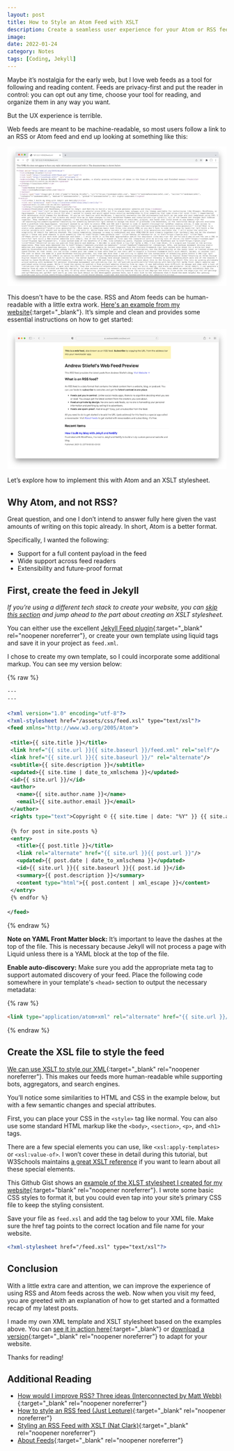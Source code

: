 ```yaml
---
layout: post
title: How to Style an Atom Feed with XSLT
description: Create a seamless user experience for your Atom or RSS feed with XLST stylesheets.
image:
date: 2022-01-24
category: Notes
tags: [Coding, Jekyll]
---
```


Maybe it’s nostalgia for the early web, but I love web feeds as a tool for following and reading content. Feeds are privacy-first and put the reader in control: you can opt out any time, choose your tool for reading, and organize them in any way you want.

But the UX experience is terrible.

Web feeds are meant to be machine-readable, so most users follow a link to an RSS or Atom feed and end up looking at something like this:

![Raw RSS or Atom][image-1]

This doesn't have to be the case. RSS and Atom feeds can be human-readable with a little extra work. [Here's an example from my website](/feed.xml){:target="_blank"}. It’s simple and clean and provides some essential instructions on how to get started:

![Human-readable Atom or RSS Feed][image-2]

Let’s explore how to implement this with Atom and an XSLT stylesheet.

## Why Atom, and not RSS?

Great question, and one I don’t intend to answer fully here given the vast amounts of writing on this topic already. In short, Atom is a better format.

Specifically, I wanted the following:

- Support for a full content payload in the feed
- Wide support across feed readers
- Extensibility and future-proof format

## First, create the feed in Jekyll

_If you’re using a different tech stack to create your website, you can [skip this section][1] and jump ahead to the part about creating an XSLT stylesheet._

You can either use the excellent [Jekyll Feed plugin][2]{:target="_blank" rel="noopener noreferrer"}, or create your own template using liquid tags and save it in your project as `feed.xml`.

I chose to create my own template, so I could incorporate some additional markup. You can see my version below:

{% raw %}
```xml
---
---

<?xml version="1.0" encoding="utf-8"?>
<?xml-stylesheet href="/assets/css/feed.xsl" type="text/xsl"?>
<feed xmlns="http://www.w3.org/2005/Atom">

 <title>{{ site.title }}</title>
 <link href="{{ site.url }}{{ site.baseurl }}/feed.xml" rel="self"/>
 <link href="{{ site.url }}{{ site.baseurl }}/" rel="alternate"/>
 <subtitle>{{ site.description }}</subtitle>
 <updated>{{ site.time | date_to_xmlschema }}</updated>
 <id>{{ site.url }}/</id>
 <author>
   <name>{{ site.author.name }}</name>
   <email>{{ site.author.email }}</email>
 </author>
 <rights type="text">Copyright © {{ site.time | date: "%Y" }} {{ site.author }}. All rights reserved.</rights>

 {% for post in site.posts %}
 <entry>
   <title>{{ post.title }}</title>
   <link rel="alternate" href="{{ site.url }}{{ post.url }}"/>
   <updated>{{ post.date | date_to_xmlschema }}</updated>
   <id>{{ site.url }}{{ site.baseurl }}{{ post.id }}</id>
   <summary>{{ post.description }}</summary>
   <content type="html">{{ post.content | xml_escape }}</content>
 </entry>
 {% endfor %}

</feed>
```
{% endraw %}

**Note on YAML Front Matter block:** It’s important to leave the dashes at the top of the file. This is necessary because Jekyll will not process a page with Liquid unless there is a YAML block at the top of the file.

**Enable auto-discovery:** Make sure you add the appropriate meta tag to support automated discovery of your feed. Place the following code somewhere in your template's `<head>` section to output the necessary metadata:

{% raw %}
```html
<link type="application/atom+xml" rel="alternate" href="{{ site.url }}/feed.xml" title="{{ site.title }}" />
```
{% endraw %}

## Create the XSL file to style the feed

[We can use XSLT to style our XML][3]{:target="_blank" rel="noopener noreferrer"}. This makes our feeds more human-readable while supporting bots, aggregators, and search engines.

You’ll notice some similarities to HTML and CSS in the example below, but with a few semantic changes and special attributes.

First, you can place your CSS in the `<style>` tag like normal. You can also use some standard HTML markup like the `<body>`, `<section>`, `<p>`, and `<h1>` tags.

There are a few special elements you can use, like `<xsl:apply-templates>` or `<xsl:value-of>`. I won’t cover these in detail during this tutorial, but W3Schools maintains [a great XSLT reference][4] if you want to learn about all these special elements.

This Github Gist shows an [example of the XLST stylesheet I created for my website](https://gist.github.com/andrewstiefel/57a0a400aa2deb6c9fe18c6da4e16e0f ){:target="blank" rel="noopener noreferrer"}. I wrote some basic CSS styles to format it, but you could even tap into your site’s primary CSS file to keep the styling consistent.

Save your file as `feed.xsl` and add the tag below to your XML file. Make sure the href tag points to the correct location and file name for your website.

```xml
<?xml-stylesheet href="/feed.xsl" type="text/xsl"?>
```

## Conclusion

With a little extra care and attention, we can improve the experience of using RSS and Atom feeds across the web. Now when you visit my feed, you are greeted with an explanation of how to get started and a formatted recap of my latest posts.

I made my own XML template and XSLT stylesheet based on the examples above. You can [see it in action here][5]{:target="_blank"} or [download a version][6]{:target="_blank" rel="noopener noreferrer"} to adapt for your website.

Thanks for reading!

## Additional Reading
* [How would I improve RSS? Three ideas (Interconnected by Matt Webb)][7]{:target="_blank" rel="noopener noreferrer"}
* [How to style an RSS feed (Just Lepture)][8]{:target="_blank" rel="noopener noreferrer"}
* [Styling an RSS Feed with XSLT (Nat Clark)][9]{:target="_blank" rel="noopener noreferrer"}
* [About Feeds][10]{:target="_blank" rel="noopener noreferrer"}

[1]:	#create-the-xsl-file-to-style-the-feed
[2]:	https://github.com/jekyll/jekyll-feed "Jekyll Feed"
[3]:	https://docs.microsoft.com/en-us/previous-versions/windows/desktop/ms759096%28v=vs.85%29 "What Is XSLT?"
[4]:	https://www.w3schools.com/xml/xsl_elementref.asp "XSLT Reference"
[5]:	https://andrewstiefel.com/feed.xml "Andrew Stiefel's Feed"
[6]:	https://gist.github.com/andrewstiefel/57a0a400aa2deb6c9fe18c6da4e16e0f "Github Gist"
[7]:	https://interconnected.org/home/2020/07/29/improving_rss "Interconnected by Matt Webb"
[8]:	https://lepture.com/en/2019/rss-style-with-xsl "Just Lepture"
[9]:	https://natclark.com/tutorials/xslt-style-rss-feed/ "Nat Clark"
[10]:	https://aboutfeeds.com/ "About Feeds"

[image-1]:	/assets/images/raw-atom-rss.png
[image-2]:	/assets/images/human-readable-atom-feed.png
